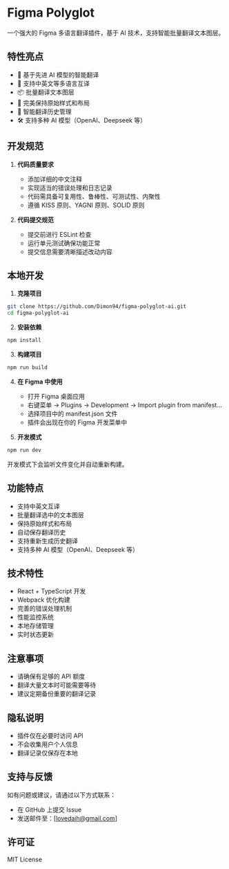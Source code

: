 # Figma Polyglot

一个强大的 Figma 多语言翻译插件，基于 AI 技术，支持智能批量翻译文本图层。

## 特性亮点

- 🚀 基于先进 AI 模型的智能翻译
- 🎯 支持中英文等多语言互译
- 📦 批量翻译文本图层
- 🎨 完美保持原始样式和布局
- 💾 智能翻译历史管理
- 🛠 支持多种 AI 模型（OpenAI、Deepseek 等）

## 开发规范

1. **代码质量要求**
   - 添加详细的中文注释
   - 实现适当的错误处理和日志记录
   - 代码需具备可复用性、鲁棒性、可测试性、内聚性
   - 遵循 KISS 原则、YAGNI 原则、SOLID 原则

2. **代码提交规范**
   - 提交前进行 ESLint 检查
   - 运行单元测试确保功能正常
   - 提交信息需要清晰描述改动内容

## 本地开发

1. **克隆项目**
```bash
git clone https://github.com/Dimon94/figma-polyglot-ai.git
cd figma-polyglot-ai
```

2. **安装依赖**
```bash
npm install
```

3. **构建项目**
```bash
npm run build
```

4. **在 Figma 中使用**
   - 打开 Figma 桌面应用
   - 右键菜单 -> Plugins -> Development -> Import plugin from manifest...
   - 选择项目中的 manifest.json 文件
   - 插件会出现在你的 Figma 开发菜单中

5. **开发模式**
```bash
npm run dev
```
开发模式下会监听文件变化并自动重新构建。

## 功能特点

- 支持中英文互译
- 批量翻译选中的文本图层
- 保持原始样式和布局
- 自动保存翻译历史
- 支持重新生成历史翻译
- 支持多种 AI 模型（OpenAI、Deepseek 等）

## 技术特性

- React + TypeScript 开发
- Webpack 优化构建
- 完善的错误处理机制
- 性能监控系统
- 本地存储管理
- 实时状态更新

## 注意事项

- 请确保有足够的 API 额度
- 翻译大量文本时可能需要等待
- 建议定期备份重要的翻译记录

## 隐私说明

- 插件仅在必要时访问 API
- 不会收集用户个人信息
- 翻译记录仅保存在本地

## 支持与反馈

如有问题或建议，请通过以下方式联系：

- 在 GitHub 上提交 Issue
- 发送邮件至：[lovedaih@gmail.com]

## 许可证

MIT License
